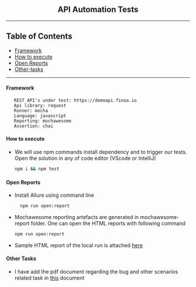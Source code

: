 <h2 align="center">API Automation Tests</h2>

----------------------

## Table of Contents

- [Framework](#framework)
- [How to execute](#how-to-execute)
- [Open Reports](#open-reports)
- [Other-tasks](#other-tasks)

----------------------
#### Framework

```text
   REST API's under test: https://demoapi.finoa.io
   Api library: request
   Runner: mocha
   Language: javascript
   Reporting: mochawesome
   Assertion: chai
```

#### How to execute

* We will use npm commands install dependency and to trigger our tests. Open the solution in any of code editor (VScode or IntelliJ)

   ```bash
   npm i && npm test 
   ```

#### Open Reports

* Install Allure using command line

  ```bash
    npm run open:report
  ```

* Mochawesome reporting artefacts are generated in mochawesome-report folder. One can open the HTML reports with following command

   ```bash
   npm run open:report  
   ```
* Sample HTML report of the local run is attached [here](api-tests-html-report.png) <to-be-added>


#### Other Tasks

* I have add the pdf document regarding the bug and other scenarios related task in [this](bug-scenario-task.pdf) document